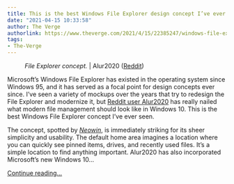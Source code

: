 ```yaml
---
title: This is the best Windows File Explorer design concept I’ve ever seen
date: "2021-04-15 10:33:58"
author: The Verge
authorlink: https://www.theverge.com/2021/4/15/22385247/windows-file-explorer-design-concept-tabs-nested-folders
tags:
- The-Verge
---
```

<figure>
      <img alt="" src="https://cdn.vox-cdn.com/thumbor/-HnCHUXF1kw4jH_5hTJ9MhrxO8s=/0x0:1500x1000/1310x873/cdn.vox-cdn.com/uploads/chorus_image/image/69129461/fileexplorer.0.jpg" />
        <figcaption><em>File Explorer concept.</em> | Alur2020 (<a class="ql-link" href="https://www.reddit.com/r/Windows10/comments/mqsp10/redesigned_file_explorer/" target="_blank">Reddit</a>)</figcaption>
    </figure>

  <p id="K62khu">Microsoft’s Windows File Explorer has existed in the operating system since Windows 95, and it has served as a focal point for design concepts ever since. I’ve seen a variety of mockups over the years that try to redesign the File Explorer and modernize it, but <a href="https://www.reddit.com/r/Windows10/comments/mqsp10/redesigned_file_explorer/">Reddit user Alur2020</a> has really nailed what modern file management should look like in Windows 10. This is the best Windows File Explorer concept I’ve ever seen.</p>
<p id="bdnNDA">The concept, spotted by <a href="https://www.neowin.net/news/mouth-watering-user-concept-of-windows-10-file-explorer-has-reddit-salivating/"><em>Neowin</em></a>, is immediately striking for its sheer simplicity and usability. The default home area imagines a location where you can quickly see pinned items, drives, and recently used files. It’s a simple location to find anything important. Alur2020 has also incorporated Microsoft’s new Windows 10...</p>
  <p>
    <a href="https://www.theverge.com/2021/4/15/22385247/windows-file-explorer-design-concept-tabs-nested-folders">Continue reading&hellip;</a>
  </p>